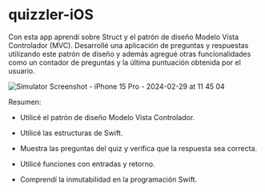 # quizzler-iOS

Con esta app aprendí sobre Struct y el patrón de diseño Modelo Vista Controlador (MVC). Desarrollé una aplicación de preguntas y respuestas utilizando este patrón de diseño y además agregué otras funcionalidades como un contador de preguntas y la última puntuación obtenida por el usuario.


![Simulator Screenshot - iPhone 15 Pro - 2024-02-29 at 11 45 04](https://github.com/agustincarro99/quizzler-iOS/assets/91037691/b68c60e4-b76c-4aac-a73d-b5b98962ab7a=250x250)


Resumen:

- Utilicé el patrón de diseño Modelo Vista Controlador.

- Utilicé las estructuras de Swift.

- Muestra las preguntas del quiz y verifica que la respuesta sea correcta.

- Utilicé funciones con entradas y retorno.

- Comprendí la inmutabilidad en la programación Swift.

